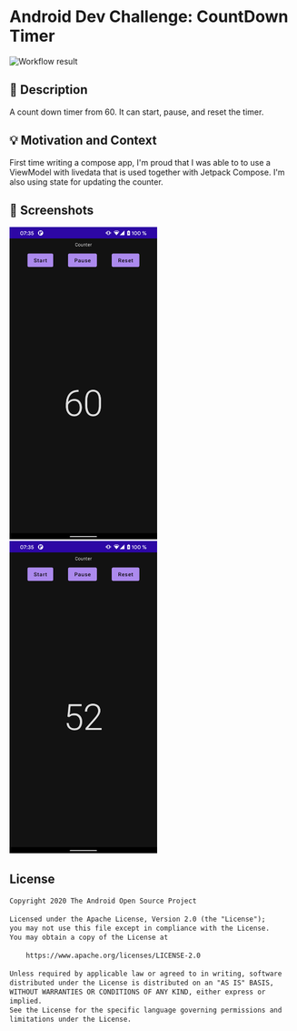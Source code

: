 # Android Dev Challenge: CountDown Timer

<!--- Replace <OWNER> with your Github Username and <REPOSITORY> with the name of your repository. -->
<!--- You can find both of these in the url bar when you open your repository in github. -->
![Workflow result](https://github.com/alexso/countdownTimerCompose/workflows/Check/badge.svg)


## :scroll: Description
A count down timer from 60. It can start, pause, and reset the timer.


## :bulb: Motivation and Context
<!--- Optionally point readers to interesting parts of your submission. -->
<!--- What are you especially proud of? -->
First time writing a compose app, I'm proud that I was able to to use a ViewModel with livedata
that is used together with Jetpack Compose. I'm also using state for updating the counter.


## :camera_flash: Screenshots
<!-- You can add more screenshots here if you like -->
<img src="/results/screenshot_1.png" width="260">&emsp;<img src="/results/screenshot_2.png" width="260">

## License
```
Copyright 2020 The Android Open Source Project

Licensed under the Apache License, Version 2.0 (the "License");
you may not use this file except in compliance with the License.
You may obtain a copy of the License at

    https://www.apache.org/licenses/LICENSE-2.0

Unless required by applicable law or agreed to in writing, software
distributed under the License is distributed on an "AS IS" BASIS,
WITHOUT WARRANTIES OR CONDITIONS OF ANY KIND, either express or implied.
See the License for the specific language governing permissions and
limitations under the License.
```